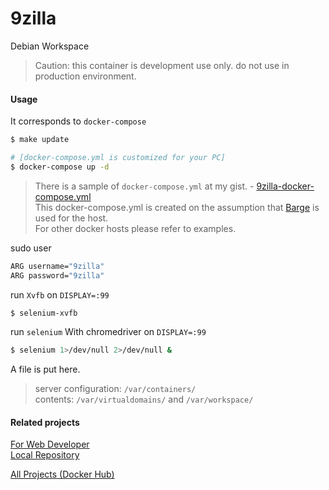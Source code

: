 # 9zilla

Debian Workspace

> Caution: this container is development use only. do not use in production environment.

#### Usage

It corresponds to `docker-compose`

``` sh
$ make update

# [docker-compose.yml is customized for your PC]
$ docker-compose up -d
```

> There is a sample of `docker-compose.yml` at my gist. - [9zilla-docker-compose.yml](https://gist.github.com/nobiki/24ecf417fe4292edf01698b5f3642edd)  
> This docker-compose.yml is created on the assumption that [Barge](https://github.com/bargees/barge-os) is used for the host.  
> For other docker hosts please refer to examples.  

sudo user

``` sh
ARG username="9zilla"
ARG password="9zilla"
```

run `Xvfb` on `DISPLAY=:99`

``` sh
$ selenium-xvfb
```

run `selenium` With chromedriver on `DISPLAY=:99`

``` sh
$ selenium 1>/dev/null 2>/dev/null &
```

A file is put here.

> server configuration: `/var/containers/`  
> contents: `/var/virtualdomains/` and `/var/workspace/`  

#### Related projects

[For Web Developer](https://github.com/nobiki?utf8=%E2%9C%93&tab=repositories&q=9zilla-nginx&type=&language=)  
[Local Repository](https://github.com/nobiki?utf8=%E2%9C%93&tab=repositories&q=9zilla-repos&type=&language=)  

[All Projects (Docker Hub)](https://hub.docker.com/search/?isAutomated=0&isOfficial=0&page=1&pullCount=0&q=nobiki%2F9zilla&starCount=0)



